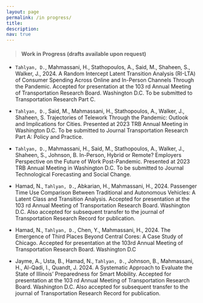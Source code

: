 ```yaml
---
layout: page
permalink: /in progress/
title:
description:
nav: true
---
```


> #### Work in Progress (drafts available upon request)

* `Tahlyan, D.`, Mahmassani, H., Stathopoulos, A., Said, M., Shaheen, S., Walker, J., 2024. A Random Intercept Latent Transition Analysis (RI-LTA) of Consumer Spending Across Online and In-Person Channels Through the Pandemic. Accepted for presentation at the 103 rd Annual Meeting of Transportation Research Board. Washington D.C. To be submitted to Transportation Research Part C.

* `Tahlyan, D.`, Said, M., Mahmassani, H., Stathopoulos, A., Walker, J., Shaheen, S. Trajectories of Telework Through the Pandemic: Outlook and Implications for Cities. Presented at 2023 TRB Annual Meeting in Washington D.C. To be submitted to Journal Transportation Research Part A: Policy and Practice. 

* `Tahlyan, D.`, Mahmassani, H., Said, M., Stathopoulos, A., Walker, J., Shaheen, S., Johnson, B. In-Person, Hybrid or Remote? Employers Perspective on the Future of Work Post-Pandemic. Presented at 2023 TRB Annual Meeting in Washington D.C. To be submitted to Journal Technological Forecasting and Social Change. 

* Hamad, N., `Tahlyan, D.`, Abkarian, H., Mahmassani, H., 2024. Passenger Time Use Comparison Between Traditional and Autonomous Vehicles: A Latent Class and Transition Analysis. Accepted for presentation at the 103 rd Annual Meeting of Transportation Research Board. Washington D.C. Also accepted for subsequent transfer to the journal of Transportation Research Record for publication.

* Hamad, N., `Tahlyan, D.`, Chen, Y., Mahmassani, H., 2024. The Emergence of Third Places Beyond Central Cores: A Case Study of Chicago. Accepted for presentation at the 103rd Annual Meeting of Transportation Research Board. Washington D.C

* Jayme, A., Usta, B., Hamad, N., `Tahlyan, D.`, Johnson, B., Mahmassani, H., Al-Qadi, I., Quandt, J. 2024. A Systematic Approach to Evaluate the State of Illinois’ Preparedness for Smart Mobility. Accepted for presentation at the 103
rd Annual Meeting of Transportation Research Board. Washington D.C. Also accepted for subsequent transfer to the journal of Transportation Research Record for publication. 
